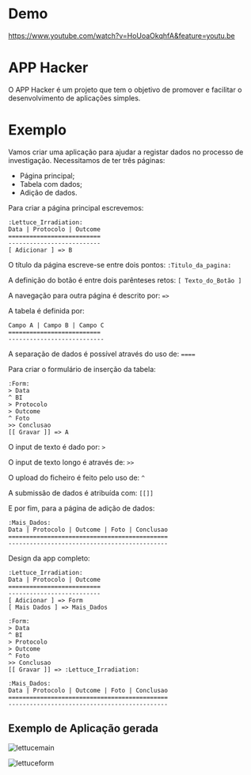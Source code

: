 # Demo

https://www.youtube.com/watch?v=HoUoaOkqhfA&feature=youtu.be

# APP Hacker

O APP Hacker é um projeto que tem o objetivo de promover e facilitar o desenvolvimento de aplicações simples.

Exemplo
=======

Vamos criar uma aplicação para ajudar a registar dados no processo de investigação.
Necessitamos de ter três páginas: 
- Página principal;
- Tabela com dados;
- Adição de dados.

Para criar a página principal escrevemos:

```
:Lettuce_Irradiation:
Data | Protocolo | Outcome
==========================
--------------------------
[ Adicionar ] => B
```

O título da página escreve-se entre dois pontos: `:Titulo_da_pagina:`

A definição do botão é entre dois parênteses retos: `[ Texto_do_Botão ]`

A navegação para outra página é descrito por: `=> `

A tabela é definida por:

``` 
Campo A | Campo B | Campo C
==========================
--------------------------- 
```

A separação de dados é possível através do uso de: `==== `

Para criar o formulário de inserção da tabela: 

```
:Form:
> Data
^ BI
> Protocolo
> Outcome
^ Foto
>> Conclusao
[[ Gravar ]] => A
```
O input de texto é dado por: `>`

O input de texto longo é através de: `>>`

O upload do ficheiro é feito pelo uso de: `^`

A submissão de dados é atribuída com: `[[]]`


E por fim, para a página de adição de dados:

```
:Mais_Dados:
Data | Protocolo | Outcome | Foto | Conclusao
=============================================
---------------------------------------------
```

Design da app completo:
```
:Lettuce_Irradiation:
Data | Protocolo | Outcome
==========================
--------------------------
[ Adicionar ] => Form
[ Mais Dados ] => Mais_Dados

:Form:
> Data
^ BI
> Protocolo
> Outcome
^ Foto
>> Conclusao
[[ Gravar ]] => :Lettuce_Irradiation:

:Mais_Dados:
Data | Protocolo | Outcome | Foto | Conclusao
=============================================
---------------------------------------------
```

## Exemplo de Aplicação gerada 

![lettucemain](https://user-images.githubusercontent.com/44882796/160276676-fd579b42-f89d-44c3-9739-e7e62411c16c.PNG)

![lettuceform](https://user-images.githubusercontent.com/44882796/160276678-20d5aa69-6f59-4a7e-8da8-2173303b61c9.PNG)

